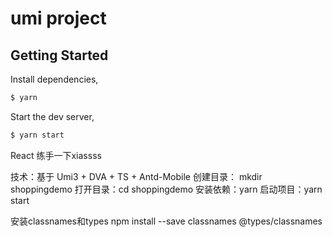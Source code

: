 # umi project

## Getting Started

Install dependencies,

```bash
$ yarn
```

Start the dev server,

```bash
$ yarn start
```

React 练手一下xiassss

技术：基于 Umi3 + DVA + TS + Antd-Mobile
创建目录： mkdir shoppingdemo
打开目录：cd shoppingdemo
安装依赖：yarn
启动项目：yarn start


安装classnames和types
npm install --save classnames @types/classnames